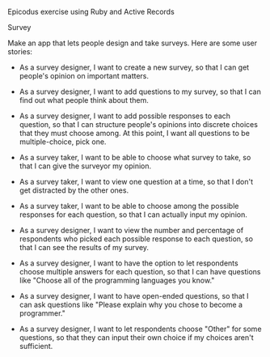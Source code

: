 Epicodus exercise using Ruby and Active Records

Survey

Make an app that lets people design and take surveys. Here are some user stories:

- As a survey designer, I want to create a new survey, so that I can get people's opinion on important matters.

- As a survey designer, I want to add questions to my survey, so that I can find out what people think about them.

- As a survey designer, I want to add possible responses to each question, so that I can structure people's opinions into discrete choices that they must choose among. At this point, I want all questions to be multiple-choice, pick one.

- As a survey taker, I want to be able to choose what survey to take, so that I can give the surveyor my opinion.

- As a survey taker, I want to view one question at a time, so that I don't get distracted by the other ones.

- As a survey taker, I want to be able to choose among the possible responses for each question, so that I can actually input my opinion.

- As a survey designer, I want to view the number and percentage of respondents who picked each possible response to each question, so that I can see the results of my survey.

- As a survey designer, I want to have the option to let respondents choose multiple answers for each question, so that I can have questions like "Choose all of the programming languages you know."

- As a survey designer, I want to have open-ended questions, so that I can ask questions like "Please explain why you chose to become a programmer."

- As a survey designer, I want to let respondents choose "Other" for some questions, so that they can input their own choice if my choices aren't sufficient.